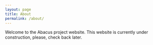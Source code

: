 ```yaml
---
layout: page
title: About
permalink: /about/
---
```


Welcome to the Abacus project website.
This website is currently under construction, please, check
back later.
